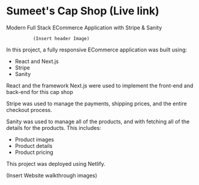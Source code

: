 # Sumeet's Cap Shop (Live link)

Modern Full Stack ECommerce Application with Stripe & Sanity

              (Insert header Image)

In this project, a fully responsive ECommerce application was built using:
  - React and Next.js
  - Stripe
  - Sanity
  
React and the framework Next.js were used to implement the front-end and back-end for this cap shop

Stripe was used to manage the payments, shipping prices, and the entire checkout process.

Sanity was used to manage all of the products, and with fetching all of the details for the products. This includes:
  - Product images
  - Product details
  - Product pricing
  
This project was deployed using Netlify.

(Insert Website walkthrough images)
  
